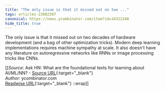 ```yaml
---
title: "The only issue is that it missed out on two ..."
tags: articles-23082597
canonical: https://news.ycombinator.com/item?id=34312248
hide_title: true
---
```


The only issue is that it missed out on two decades of hardware development (and a bag of other optimization tricks). Modern deep learning implementations requires machine sympathy at scale. It also doesn't have any literature on autoregressive networks like RNNs or image processing tricks like CNNs.


[[_Source_: Ask HN: What are the foundational texts for learning about AI/ML/NN? - [Source URL](https://news.ycombinator.com/item?id=34312248){:target="_blank"}<br>
_Author_: ycombinator.com<br>
[Readwise URL](https://readwise.io/open/452980062){:target="_blank"}
::wrap]]